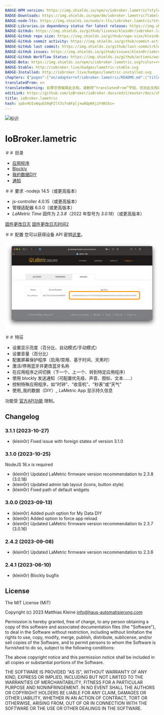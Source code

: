 ```yaml
---
BADGE-NPM version: https://img.shields.io/npm/v/iobroker.lametric?style=flat-square
BADGE-Downloads: https://img.shields.io/npm/dm/iobroker.lametric?label=npm%20downloads&style=flat-square
BADGE-node-lts: https://img.shields.io/node/v-lts/iobroker.lametric?style=flat-square
BADGE-Libraries.io dependency status for latest release: https://img.shields.io/librariesio/release/npm/iobroker.lametric?label=npm%20dependencies&style=flat-square
BADGE-GitHub: https://img.shields.io/github/license/klein0r/iobroker.lametric?style=flat-square
BADGE-GitHub repo size: https://img.shields.io/github/repo-size/klein0r/iobroker.lametric?logo=github&style=flat-square
BADGE-GitHub commit activity: https://img.shields.io/github/commit-activity/m/klein0r/iobroker.lametric?logo=github&style=flat-square
BADGE-GitHub last commit: https://img.shields.io/github/last-commit/klein0r/iobroker.lametric?logo=github&style=flat-square
BADGE-GitHub issues: https://img.shields.io/github/issues/klein0r/iobroker.lametric?logo=github&style=flat-square
BADGE-GitHub Workflow Status: https://img.shields.io/github/actions/workflow/status/klein0r/iobroker.lametric/test-and-release.yml?branch=master&logo=github&style=flat-square
BADGE-Beta: https://img.shields.io/npm/v/iobroker.lametric.svg?color=red&label=beta
BADGE-Stable: http://iobroker.live/badges/lametric-stable.svg
BADGE-Installed: http://iobroker.live/badges/lametric-installed.svg
chapters: {"pages":{"en/adapterref/iobroker.lametric/README.md":{"title":{"en":"ioBroker.lametric"},"content":"en/adapterref/iobroker.lametric/README.md"},"en/adapterref/iobroker.lametric/apps.md":{"title":{"en":"ioBroker.lametric"},"content":"en/adapterref/iobroker.lametric/apps.md"},"en/adapterref/iobroker.lametric/my-data-diy.md":{"title":{"en":"ioBroker.lametric"},"content":"en/adapterref/iobroker.lametric/my-data-diy.md"},"en/adapterref/iobroker.lametric/notifications.md":{"title":{"en":"ioBroker.lametric"},"content":"en/adapterref/iobroker.lametric/notifications.md"},"en/adapterref/iobroker.lametric/blockly.md":{"title":{"en":"ioBroker.lametric"},"content":"en/adapterref/iobroker.lametric/blockly.md"}}}
translatedFrom: en
translatedWarning: 如果您想编辑此文档，请删除“translatedFrom”字段，否则此文档将再次自动翻译
editLink: https://github.com/ioBroker/ioBroker.docs/edit/master/docs/zh-cn/adapterref/iobroker.lametric/README.md
title: ioBroker.lametric
hash: spbv4UIvWquES9qP2lY3sfnAFpljxwAQpKKjzY4KS5c=
---
```

![标识](../../../en/admin/lametric.png)

# IoBroker.lametric
＃＃ 目录
- [应用程序](apps.md)
- [Blockly](blockly.md)
- [我的数据DIY](my-data-diy.md)
- [通知](notifications.md)

＃＃ 要求
-nodejs 14.5（或更高版本）
- js-controller 4.0.15（或更高版本）
- 管理适配器 6.0.0（或更高版本）
- _LaMetric Time_ 固件为 _2.3.8_（2022 年型号为 _3.0.18_）（或更高版本）

[固件更改日志](https://firmware.lametric.com) [固件更改日志时间2](https://firmware.lametric.com/?product=time2)

＃＃ 配置
您可以获得设备 API 密钥[这里](https://developer.lametric.com/user/devices)。

![API 密钥](../../../en/adapterref/iobroker.lametric/img/api-key.png)

＃＃ 特征
- 设置显示亮度（百分比、自动模式/手动模式）
- 设置音量（百分比）
- 配置屏幕保护程序（启用/禁用、基于时间、天黑时）
- 激活/停用蓝牙并更改蓝牙名称
- 在应用程序之间切换（下一个、上一个、转到特定应用程序）
- 使用 blockly 发送通知（可配置优先级、声音、图标、文本……）
- 控制特殊应用程序，如“时钟”、“收音机”、“秒表”或“天气”
- 使用_我的数据（DIY）_ LaMetric App 显示持久信息

功能受 [官方API功能](https://lametric-documentation.readthedocs.io/en/latest/reference-docs/lametric-time-reference.html) 限制。

## Changelog

<!--
  Placeholder for the next version (at the beginning of the line):
  ### **WORK IN PROGRESS**
-->
### 3.1.1 (2023-10-27)

* (klein0r) Fixed issue with foreign states of version 3.1.0

### 3.1.0 (2023-10-25)

NodeJS 16.x is required

* (klein0r) Updated LaMetric firmware version recommendation to 2.3.8 (3.0.18)
* (klein0r) Updated admin tab layout (icons, button style)
* (klein0r) Fixed path of default widgets

### 3.0.0 (2023-09-13)

* (klein0r) Added push option for My Data DIY
* (klein0r) Added option to force app reload
* (klein0r) Updated LaMetric firmware version recommendation to 2.3.7 (3.0.16)

### 2.4.2 (2023-09-08)

* (klein0r) Updated LaMetric firmware version recommendation to 2.3.6

### 2.4.1 (2023-06-10)

* (klein0r) Blockly bugfix

## License

The MIT License (MIT)

Copyright (c) 2023 Matthias Kleine <info@haus-automatisierung.com>

Permission is hereby granted, free of charge, to any person obtaining a copy
of this software and associated documentation files (the "Software"), to deal
in the Software without restriction, including without limitation the rights
to use, copy, modify, merge, publish, distribute, sublicense, and/or sell
copies of the Software, and to permit persons to whom the Software is
furnished to do so, subject to the following conditions:

The above copyright notice and this permission notice shall be included in
all copies or substantial portions of the Software.

THE SOFTWARE IS PROVIDED "AS IS", WITHOUT WARRANTY OF ANY KIND, EXPRESS OR
IMPLIED, INCLUDING BUT NOT LIMITED TO THE WARRANTIES OF MERCHANTABILITY,
FITNESS FOR A PARTICULAR PURPOSE AND NONINFRINGEMENT. IN NO EVENT SHALL THE
AUTHORS OR COPYRIGHT HOLDERS BE LIABLE FOR ANY CLAIM, DAMAGES OR OTHER
LIABILITY, WHETHER IN AN ACTION OF CONTRACT, TORT OR OTHERWISE, ARISING FROM,
OUT OF OR IN CONNECTION WITH THE SOFTWARE OR THE USE OR OTHER DEALINGS IN
THE SOFTWARE.